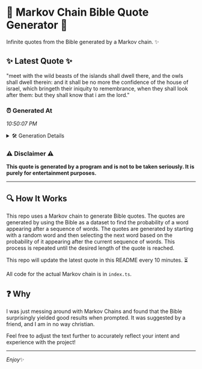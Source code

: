 # 📖 Markov Chain Bible Quote Generator 📖

Infinite quotes from the Bible generated by a Markov chain. ✨

## ✨ Latest Quote ✨
"meet with the wild beasts of the islands shall dwell there, and the owls shall dwell therein: and it shall be no more the confidence of the house of israel, which bringeth their iniquity to remembrance, when they shall look after them: but they shall know that i am the lord."

### ⏰ Generated At
*10:50:07 PM*

<details>
    <summary>🛠️ Generation Details</summary>
    <p>
        <strong>🌱 Seed:</strong> meet<br>
        <strong>🔄 Iterations:</strong> 50<br>
        <strong>📜 Context History:</strong><br>[ meet ]: with<br>[ meet, with ]: the<br>[ meet, with, the ]: wild<br>[ meet, with, the, wild ]: beasts<br>[ meet, with, the, wild, beasts ]: of<br>[ meet, with, the, wild, beasts, of ]: the<br>[ with, the, wild, beasts, of, the ]: islands<br>[ the, wild, beasts, of, the, islands ]: shall<br>[ wild, beasts, of, the, islands, shall ]: dwell<br>[ beasts, of, the, islands, shall, dwell ]: there,<br>[ of, the, islands, shall, dwell, there, ]: and<br>[ the, islands, shall, dwell, there,, and ]: the<br>[ islands, shall, dwell, there,, and, the ]: owls<br>[ shall, dwell, there,, and, the, owls ]: shall<br>[ dwell, there,, and, the, owls, shall ]: dwell<br>[ there,, and, the, owls, shall, dwell ]: therein:<br>[ and, the, owls, shall, dwell, therein: ]: and<br>[ the, owls, shall, dwell, therein:, and ]: it<br>[ owls, shall, dwell, therein:, and, it ]: shall<br>[ shall, dwell, therein:, and, it, shall ]: be<br>[ dwell, therein:, and, it, shall, be ]: no<br>[ therein:, and, it, shall, be, no ]: more<br>[ and, it, shall, be, no, more ]: the<br>[ it, shall, be, no, more, the ]: confidence<br>[ shall, be, no, more, the, confidence ]: of<br>[ be, no, more, the, confidence, of ]: the<br>[ no, more, the, confidence, of, the ]: house<br>[ more, the, confidence, of, the, house ]: of<br>[ the, confidence, of, the, house, of ]: israel,<br>[ confidence, of, the, house, of, israel, ]: which<br>[ of, the, house, of, israel,, which ]: bringeth<br>[ the, house, of, israel,, which, bringeth ]: their<br>[ house, of, israel,, which, bringeth, their ]: iniquity<br>[ of, israel,, which, bringeth, their, iniquity ]: to<br>[ israel,, which, bringeth, their, iniquity, to ]: remembrance,<br>[ which, bringeth, their, iniquity, to, remembrance, ]: when<br>[ bringeth, their, iniquity, to, remembrance,, when ]: they<br>[ their, iniquity, to, remembrance,, when, they ]: shall<br>[ iniquity, to, remembrance,, when, they, shall ]: look<br>[ to, remembrance,, when, they, shall, look ]: after<br>[ remembrance,, when, they, shall, look, after ]: them:<br>[ when, they, shall, look, after, them: ]: but<br>[ they, shall, look, after, them:, but ]: they<br>[ shall, look, after, them:, but, they ]: shall<br>[ look, after, them:, but, they, shall ]: know<br>[ after, them:, but, they, shall, know ]: that<br>[ them:, but, they, shall, know, that ]: i<br>[ but, they, shall, know, that, i ]: am<br>[ they, shall, know, that, i, am ]: the<br>[ shall, know, that, i, am, the ]: lord.<br>
    </p>
</details>

### ⚠️ Disclaimer ⚠️
**This quote is generated by a program and is not to be taken seriously. It is purely for entertainment purposes.**

---

## 🔍 How It Works

This repo uses a Markov chain to generate Bible quotes. The quotes are generated by using the Bible as a dataset to find the probability of a word appearing after a sequence of words. The quotes are generated by starting with a random word and then selecting the next word based on the probability of it appearing after the current sequence of words. This process is repeated until the desired length of the quote is reached.

This repo will update the latest quote in this README every 10 minutes. ⏳

All code for the actual Markov chain is in `index.ts`.

## ❓ Why

I was just messing around with Markov Chains and found that the Bible surprisingly yielded good results when prompted. 
It was suggested by a friend, and I am in no way christian.

Feel free to adjust the text further to accurately reflect your intent and experience with the project!

---

*Enjoy*✨

